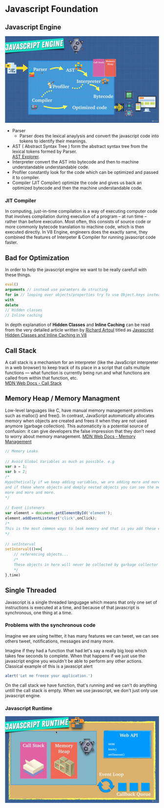 # Javascript Foundation

## Javascript Engine

![Javascript Engine](assets/javascript_engine.png "Javascript Engine")

- Parser
  - Parser does the lexical anaylysis and convert the javascript code into tokens to identify their meanings.
- AST ( Abstract Syntax Tree ) form the abstract syntax tree from the lexical tokens formed by Parser.  
[AST Explorer](https://astexplorer.net/).
- Interpreter convert the AST into bytecode and then to machine understandable understandable code.
- Profiler constantly look for the code which can be optimized and passed it to compiler.
- Compiler (JIT Compiler) optimize the code and gives us back an optimized bytecode and then the machine understandable code.

### JIT Compiler

In computing, just-in-time compilation is a way of executing computer code that involves compilation during execution of a program – at run time – rather than before execution. Most often, this consists of source code or more commonly bytecode translation to machine code, which is then executed directly.
In V8 Engine, engineers does the exactly same, they combined the features of Interpeter & Compiler for running javascript code faster.

## Bad for Optimization

In order to help the javascript engine we want to be really carefull with these things.

```js
eval()
arguments // instead use paramters de structing
for in // looping over objects/properties try to use Object.keys instead
with
delete
// Hidden classes
// Inline caching
```

In depth explanation of **Hidden Classes** and **Inline Caching** can be read from the very detailed article written by [Richard Artoul](https://github.com/richardartoul) titled as [Javascript Hidden Classes and Inline Caching in V8](https://richardartoul.github.io/jekyll/update/2015/04/26/hidden-classes.html)

## Call Stack

A call stack is a mechanism for an interpreter (like the JavaScript interpreter in a web browser) to keep track of its place in a script that calls multiple functions — what function is currently being run and what functions are called from within that function, etc.  
[MDN Web Docs - Call Stack](https://developer.mozilla.org/en-US/docs/Glossary/Call_stack)

## Memory Heap / Memory Managment

Low-level languages like C, have manual memory management primitives such as malloc() and free(). In contrast, JavaScript automatically allocates memory when objects are created and frees it when they are not used anymore (garbage collection). This automaticity is a potential source of confusion: it can give developers the false impression that they don't need to worry about memory management.
[MDN Web Docs - Memory Management](https://developer.mozilla.org/en-US/docs/Web/JavaScript/Memory_Management)

```js
// Memory Leaks

// Avoid Global Variables as much as possible. e.g
var a = 1;
var b = 2;
/*
Hypothetically if we keep adding variables, we are adding more and more peieces of memory,  
and if these where objects and deeply nested objects you can see the memory being used up  
more and more and more.
*/

// Event Listeners
var element = document.getElementById('element');
element.addEventListener('click',onClick);
/*
This is the most common ways to leak memory and that is you add these event listeners and you never remove them when you don't need them so that you keep adding event listeners, and because they're just there in the background you forget about them and the next thing you know you create a memory leak, this happens a lot specially if you go back and forth between single page application
*/

// setInterval
setInterval(()=>{
    // referencing objects...
    /*
    These objects in here will never be collected by garbage collector because of this set interval unless we clear it and stop it.
    */
},time)
```

## Single Threaded

Javascript is a single threaded langugage which means that only one set of instructions is executed at a time, and because of that javascript is synchronous, one thing at a time.

### Problems with the synchronous code

Imagine we are using twitter, it has many features we can tweet, we can see others tweet, notifications, messages and many more.

Imagine if they had a function that had let's say a really big loop which takes few seconds to complete. When that happens if we just use the javascript engine you wouldn't be able to perform any other actions. Classical example of this is a javascipt alert

```js
alert('Let me freeze your application.')
```

On the call stack we have function, that's running and we can't do anything untill the call stack is empty.
When we use javascript, we don't just only use javascript engine.

### Javascript Runtime

![Javascript Runtime](assets/javascript_runtime.png "Javascript Runtime")
